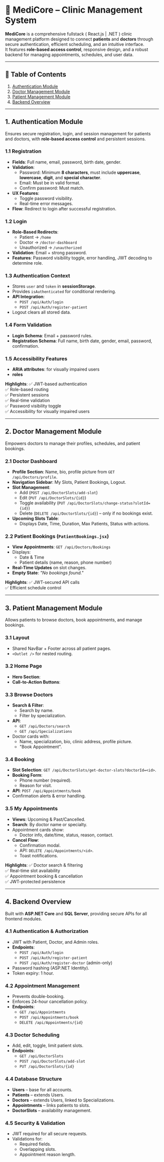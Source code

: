 # 🏥 MediCore – Clinic Management System

**MediCore** is a comprehensive fullstack ( React.js | .NET ) clinic management platform designed to connect **patients** and **doctors** through secure authentication, efficient scheduling, and an intuitive interface.  
It features **role-based access control**, responsive design, and a robust backend for managing appointments, schedules, and user data.

---

## 📑 Table of Contents

1. [Authentication Module](#1-authentication-module)
2. [Doctor Management Module](#2-doctor-management-module)
3. [Patient Management Module](#3-patient-management-module)
4. [Backend Overview](#4-backend-overview)

---

## 1. Authentication Module

Ensures secure registration, login, and session management for patients and doctors, with **role-based access control** and persistent sessions.

### 1.1 Registration

- **Fields**: Full name, email, password, birth date, gender.
- **Validation**:
  - Password: Minimum **8 characters**, must include **uppercase**, **lowercase**, **digit**, and **special character**.
  - Email: Must be in valid format.
  - Confirm password: Must match.
- **UX Features**:
  - Toggle password visibility.
  - Real-time error messages.
- **Flow**: Redirect to login after successful registration.

### 1.2 Login

- **Role-Based Redirects**:
  - Patient → `/home`
  - Doctor → `/doctor-dashboard`
  - Unauthorized → `/unauthorized`
- **Validation**: Email + strong password.
- **Features**: Password visibility toggle, error handling, JWT decoding to determine role.

### 1.3 Authentication Context

- Stores `user` and `token` in **sessionStorage**.
- Provides `isAuthenticated` for conditional rendering.
- **API Integration**:
  - `POST /api/Auth/login`
  - `POST /api/Auth/register-patient`
- Logout clears all stored data.

### 1.4 Form Validation

- **Login Schema**: Email + password rules.
- **Registration Schema**: Full name, birth date, gender, email, password, confirmation.

### 1.5 Accessibility Features

- **ARIA attributes**: for visually impaired users
- **roles**

**Highlights**:
✅ JWT-based authentication  
✅ Role-based routing  
✅ Persistent sessions  
✅ Real-time validation  
✅ Password visibility toggle  
✅ Accessibility for visually impaired users

---

## 2. Doctor Management Module

Empowers doctors to manage their profiles, schedules, and patient bookings.

### 2.1 Doctor Dashboard

- **Profile Section**: Name, bio, profile picture from `GET /api/Doctors/profile`.
- **Navigation Sidebar**: My Slots, Patient Bookings, Logout.
- **Slot Management**:
  - Add (`POST /api/DoctorSlots/add-slot`)
  - Edit (`PUT /api/DoctorSlots/{id}`)
  - Toggle availability (`PUT /api/DoctorSlots/change-status?slotId={id}`)
  - Delete (`DELETE /api/DoctorSlots/{id}`) – only if no bookings exist.
- **Upcoming Slots Table**:
  - Displays Date, Time, Duration, Max Patients, Status with actions.

### 2.2 Patient Bookings (`PatientBookings.jsx`)

- **View Appointments**: `GET /api/Doctors/Bookings`
- Displays:
  - Date & Time
  - Patient details (name, reason, phone number)
- **Real-Time Updates** on slot changes.
- **Empty State**: _"No bookings found."_

**Highlights**:
✅ JWT-secured API calls  
✅ Efficient schedule control

---

## 3. Patient Management Module

Allows patients to browse doctors, book appointments, and manage bookings.

### 3.1 Layout

- Shared NavBar + Footer across all patient pages.
- `<Outlet />` for nested routing.

### 3.2 Home Page

- **Hero Section**:
- **Call-to-Action Buttons**:

### 3.3 Browse Doctors

- **Search & Filter**:
  - Search by name.
  - Filter by specialization.
- **API**:
  - `GET /api/Doctors/search`
  - `GET /api/Specializations`
- Doctor cards with:
  - Name, specialization, bio, clinic address, profile picture.
  - "Book Appointment".

### 3.4 Booking

- **Slot Selection**: `GET /api/DoctorSlots/get-doctor-slots?doctorId=<id>`.
- **Booking Form**:
  - Phone number (required).
  - Reason for visit.
- **API**: `POST /api/Appointments/book`
- Confirmation alerts & error handling.

### 3.5 My Appointments

- **Views**: Upcoming & Past/Cancelled.
- **Search**: By doctor name or specialty.
- Appointment cards show:
  - Doctor info, date/time, status, reason, contact.
- **Cancel Flow**:
  - Confirmation modal.
  - API: `DELETE /api/Appointments/<id>`.
  - Toast notifications.

**Highlights**:
✅ Doctor search & filtering  
✅ Real-time slot availability  
✅ Appointment booking & cancellation  
✅ JWT-protected persistence

---

## 4. Backend Overview

Built with **ASP.NET Core** and **SQL Server**, providing secure APIs for all frontend modules.

### 4.1 Authentication & Authorization

- JWT with Patient, Doctor, and Admin roles.
- **Endpoints**:
  - `POST /api/Auth/login`
  - `POST /api/Auth/register-patient`
  - `POST /api/Auth/register-doctor` (admin-only)
- Password hashing (ASP.NET Identity).
- Token expiry: 1 hour.

### 4.2 Appointment Management

- Prevents double-booking.
- Enforces 24-hour cancellation policy.
- **Endpoints**:
  - `GET /api/Appointments`
  - `POST /api/Appointments/book`
  - `DELETE /api/Appointments/{id}`

### 4.3 Doctor Scheduling

- Add, edit, toggle, limit patient slots.
- **Endpoints**:
  - `GET /api/DoctorSlots`
  - `POST /api/DoctorSlots/add-slot`
  - `PUT /api/DoctorSlots/{id}`

### 4.4 Database Structure

- **Users** – base for all accounts.
- **Patients** – extends Users.
- **Doctors** – extends Users, linked to Specializations.
- **Appointments** – links patients to slots.
- **DoctorSlots** – availability management.

### 4.5 Security & Validation

- JWT required for all secure requests.
- Validations for:
  - Required fields.
  - Overlapping slots.
  - Appointment reason length.
